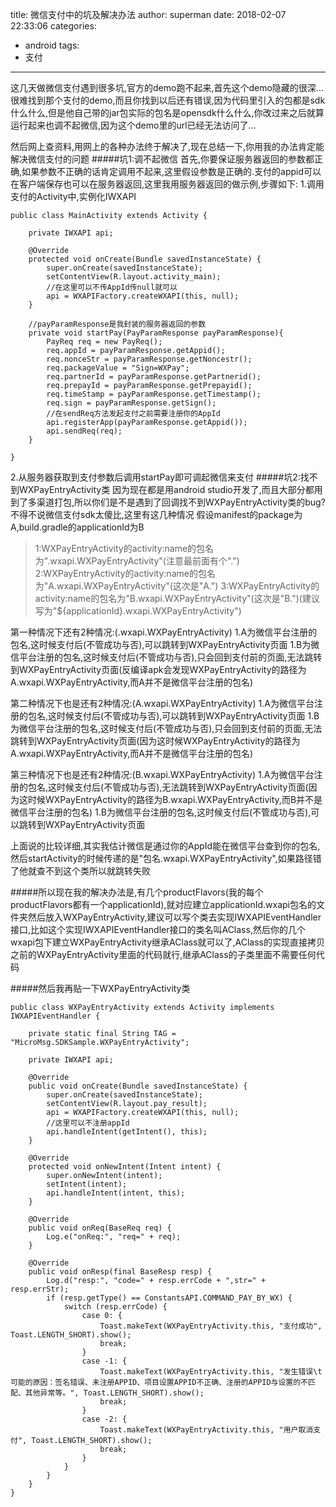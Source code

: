 title: 微信支付中的坑及解决办法
author: superman
date: 2018-02-07 22:33:06
categories:
- android
tags:
- 支付
---

这几天做微信支付遇到很多坑,官方的demo跑不起来,首先这个demo隐藏的很深...很难找到那个支付的demo,而且你找到以后还有错误,因为代码里引入的包都是sdk什么什么,但是他自己带的jar包实际的包名是opensdk什么什么,你改过来之后就算运行起来也调不起微信,因为这个demo里的url已经无法访问了...
<!--more-->
然后网上查资料,用网上的各种办法终于解决了,现在总结一下,你用我的办法肯定能解决微信支付的问题
#####坑1:调不起微信
首先,你要保证服务器返回的参数都正确,如果参数不正确的话肯定调用不起来,这里假设参数是正确的.支付的appid可以在客户端保存也可以在服务器返回,这里我用服务器返回的做示例,步骤如下:
1.调用支付的Activity中,实例化IWXAPI
```
public class MainActivity extends Activity {

	private IWXAPI api;

	@Override
	protected void onCreate(Bundle savedInstanceState) {
		super.onCreate(savedInstanceState);
		setContentView(R.layout.activity_main);
		//在这里可以不传AppId传null就可以
		api = WXAPIFactory.createWXAPI(this, null);
	}

	//payParamResponse是我封装的服务器返回的参数
	private void startPay(PayParamResponse payParamResponse){
		PayReq req = new PayReq();
		req.appId = payParamResponse.getAppid();
		req.nonceStr = payParamResponse.getNoncestr();
		req.packageValue = "Sign=WXPay";
		req.partnerId = payParamResponse.getPartnerid();
		req.prepayId = payParamResponse.getPrepayid();
		req.timeStamp = payParamResponse.getTimestamp();
		req.sign = payParamResponse.getSign();
		//在sendReq方法发起支付之前需要注册你的AppId
		api.registerApp(payParamResponse.getAppid());
		api.sendReq(req);
	}
 
}
```
2.从服务器获取到支付参数后调用startPay即可调起微信来支付
#####坑2:找不到WXPayEntryActivity类
因为现在都是用android studio开发了,而且大部分都用到了多渠道打包,所以你们是不是遇到了回调找不到WXPayEntryActivity类的bug?
不得不说微信支付sdk太傻比,这里有这几种情况
假设manifest的package为A,build.gradle的applicationId为B
>1:WXPayEntryActivity的activity:name的包名为".wxapi.WXPayEntryActivity"(注意最前面有个".")
2:WXPayEntryActivity的activity:name的包名为"A.wxapi.WXPayEntryActivity"(这次是"A.")
3:WXPayEntryActivity的activity:name的包名为"B.wxapi.WXPayEntryActivity"(这次是"B.")(建议写为"${applicationId}.wxapi.WXPayEntryActivity")

第一种情况下还有2种情况:(.wxapi.WXPayEntryActivity)
1.A为微信平台注册的包名,这时候支付后(不管成功与否),可以跳转到WXPayEntryActivity页面
1.B为微信平台注册的包名,这时候支付后(不管成功与否),只会回到支付前的页面,无法跳转到WXPayEntryActivity页面(反编译apk会发现WXPayEntryActivity的路径为A.wxapi.WXPayEntryActivity,而A并不是微信平台注册的包名)

第二种情况下也是还有2种情况:(A.wxapi.WXPayEntryActivity)
1.A为微信平台注册的包名,这时候支付后(不管成功与否),可以跳转到WXPayEntryActivity页面
1.B为微信平台注册的包名,这时候支付后(不管成功与否),只会回到支付前的页面,无法跳转到WXPayEntryActivity页面(因为这时候WXPayEntryActivity的路径为A.wxapi.WXPayEntryActivity,而A并不是微信平台注册的包名)

第三种情况下也是还有2种情况:(B.wxapi.WXPayEntryActivity)
1.A为微信平台注册的包名,这时候支付后(不管成功与否),无法跳转到WXPayEntryActivity页面(因为这时候WXPayEntryActivity的路径为B.wxapi.WXPayEntryActivity,而B并不是微信平台注册的包名)
1.B为微信平台注册的包名,这时候支付后(不管成功与否),可以跳转到WXPayEntryActivity页面

上面说的比较详细,其实我估计微信是通过你的AppId能在微信平台查到你的包名,然后startActivity的时候传递的是"包名.wxapi.WXPayEntryActivity",如果路径错了他就查不到这个类所以就跳转失败

#####所以现在我的解决办法是,有几个productFlavors(我的每个productFlavors都有一个applicationId),就对应建立applicationId.wxapi包名的文件夹然后放入WXPayEntryActivity,建议可以写个类去实现IWXAPIEventHandler接口,比如这个实现IWXAPIEventHandler接口的类名叫AClass,然后你的几个wxapi包下建立WXPayEntryActivity继承AClass就可以了,AClass的实现直接拷贝之前的WXPayEntryActivity里面的代码就行,继承AClass的子类里面不需要任何代码

#####然后我再贴一下WXPayEntryActivity类
```
public class WXPayEntryActivity extends Activity implements IWXAPIEventHandler {

	private static final String TAG = "MicroMsg.SDKSample.WXPayEntryActivity";

	private IWXAPI api;

	@Override
	public void onCreate(Bundle savedInstanceState) {
		super.onCreate(savedInstanceState);
		setContentView(R.layout.pay_result);
		api = WXAPIFactory.createWXAPI(this, null);
		//这里可以不注册appId
		api.handleIntent(getIntent(), this);
	}

	@Override
	protected void onNewIntent(Intent intent) {
		super.onNewIntent(intent);
		setIntent(intent);
		api.handleIntent(intent, this);
	}

	@Override
	public void onReq(BaseReq req) {
		Log.e("onReq:", "req=" + req);
	}

	@Override
	public void onResp(final BaseResp resp) {
		Log.d("resp:", "code=" + resp.errCode + ",str=" + resp.errStr);
		if (resp.getType() == ConstantsAPI.COMMAND_PAY_BY_WX) {
			switch (resp.errCode) {
				case 0: {
					Toast.makeText(WXPayEntryActivity.this, "支付成功", Toast.LENGTH_SHORT).show();
					break;
				}
				case -1: {
					Toast.makeText(WXPayEntryActivity.this, "发生错误\t可能的原因：签名错误、未注册APPID、项目设置APPID不正确、注册的APPID与设置的不匹配、其他异常等。", Toast.LENGTH_SHORT).show();
					break;
				}
				case -2: {
					Toast.makeText(WXPayEntryActivity.this, "用户取消支付", Toast.LENGTH_SHORT).show();
					break;
				}
			}
		}
	}
}
```